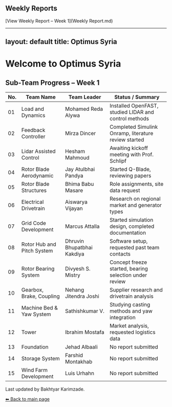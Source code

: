 
## Weekly Reports

[View Weekly Report – Week 1](Weekly Report.md)


---
layout: default
title: Optimus Syria
---

# Welcome to Optimus Syria


## Sub-Team Progress – Week 1

| No. | Team Name                    | Team Leader                | Status / Summary                                        |
|-----|------------------------------|-----------------------------|----------------------------------------------------------|
| 01  | Load and Dynamics            | Mohamed Reda Alywa         | Installed OpenFAST, studied LIDAR and control methods   |
| 02  | Feedback Controller          | Mirza Dincer               | Completed Simulink Onramp, literature review started    |
| 03  | Lidar Assisted Control       | Hesham Mahmoud             | Awaiting kickoff meeting with Prof. Schlipf             |
| 04  | Rotor Blade Aerodynamic      | Jay Atulbhai Pandya        | Started Q-Blade, reviewing papers                       |
| 05  | Rotor Blade Structures       | Bhima Babu Masare          | Role assignments, site data request                     |
| 06  | Electrical Drivetrain        | Aiswarya Vijayan           | Research on regional market and generator types         |
| 07  | Grid Code Development        | Marcus Attalla             | Started simulation design, completed documentation      |
| 08  | Rotor Hub and Pitch System   | Dhruvin Bhupatbhai Kakdiya | Software setup, requested past team contacts            |
| 09  | Rotor Bearing System         | Divyesh S. Mistry          | Concept freeze started, bearing selection under review  |
| 10  | Gearbox, Brake, Coupling     | Nehang Jitendra Joshi      | Supplier research and drivetrain analysis               |
| 11  | Machine Bed & Yaw System     | Sathishkumar V.            | Studying casting methods and yaw integration            |
| 12  | Tower                        | Ibrahim Mostafa            | Market analysis, requested logistics data               |
| 13  | Foundation                   | Jehad Albaali              | No report submitted                                     |
| 14  | Storage System               | Farshid Montakhab          | No report submitted                                     |
| 15  | Wind Farm Development        | Luis Urhahn                | No report submitted                                     |



Last updated by Bakhtyar Karimzade.



[⬅ Back to main page](index.md)
